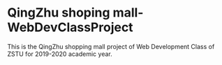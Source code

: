 # QingZhu shoping mall-WebDevClassProject
This is the QingZhu shopping mall project of Web Development Class of ZSTU for 2019-2020 academic year. 
